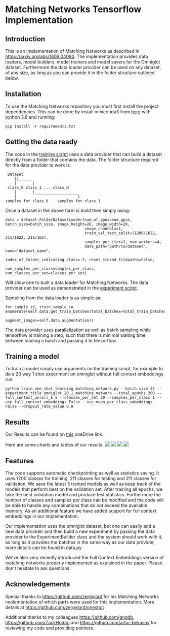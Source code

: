 # Matching Networks Tensorflow Implementation

## Introduction

This is an implementation of Matching Networks as described in https://arxiv.org/abs/1606.04080.
The implementation provides data loaders, model builders, model trainers and model savers for the Omniglot dataset. Furthermore the data loader provider can be used on any dataset, of any size, as long as you can provide it in the folder structure outlined below.

## Installation

To use the Matching Networks repository you must first install the project dependencies. This can be done by install miniconda3 from <a href="https://conda.io/miniconda.html">here</a>
 with python 3.6 and running:

```pip install -r requirements.txt```


## Getting the data ready
The code in the [training script](https://github.com/AntreasAntoniou/MatchingNetworks/blob/master/train_one_shot_learning_matching_network.py)
 uses a data provider that can build a dataset directly from a folder that contains the data.
 The folder structure required for the data provider to work is:
```
 Dataset
    ||______
    |       |
 class_0 class_1 ... class_N
    |       |___________________
    |                           |
samples for class_0    samples for class_1

```
Once a dataset in the above form is build then simply using:
```
data = dataset.FolderDatasetLoader(num_of_gpus=num_gpus, batch_size=batch_size, image_height=28, image_width=28,
                                   image_channels=1,
                                   train_val_test_split=(1200/1622, 211/1622, 211/162),
                                   samples_per_iter=1, num_workers=4,
                                   data_path="path/to/dataset", name="dataset_name",
                                   index_of_folder_indicating_class=-2, reset_stored_filepaths=False,
                                   num_samples_per_class=samples_per_class, num_classes_per_set=classes_per_set)
```
Will allow one to built a data loader for Matching Networks. The data provider can be used as demonstrated in the [experiment script](https://github.com/AntreasAntoniou/MatchingNetworks/blob/master/experiment_builder.py).

Sampling from the data loader is as simple as:
```
for sample_id, train_sample in enumerate(self.data.get_train_batches(total_batches=total_train_batches,
                                                                            augment_images=self.data_augmentation))
```
The data provider uses parallelization as well as batch sampling while tensorflow is training a step, such that there is minimal waiting time between loading a batch and passing it to tensorflow.

## Training a model
To train a model simply use arguments on the training script, for example to do a 20 way 1 shot experiment on omniglot without full context embeddings run:

```
python train_one_shot_learning_matching_network.py --batch_size 32 --experiment_title omniglot_20_1_matching_network --total_epochs 200 --full_context_unroll_k 5 --classes_per_set 20 --samples_per_class 1 --use_full_context_embeddings False --use_mean_per_class_embeddings False --dropout_rate_value 0.0

```

## Results
Our Results can be found on [this](https://mcgill-my.sharepoint.com/:f:/g/personal/muhammad_sumbal_mail_mcgill_ca/EiKQfrICLzlKvHpZUxID_HQBbvf0Dssw_81-ZVI_xRhADg?e=6nwhMG) oneDrive link.

Here are some charts and tables of our results.
![](images/batchnormdropout.JPG)
![](images/batchsize.JPG)
![](images/epochsvsaccuracy.JPG)
![](images/timebatch.JPG)

## Features
The code supports automatic checkpointing as well as statistics saving.
 It uses 1200 classes for training, 211 classes for testing and 211 classes for validation. We save the latest 5 trained models as well as keep track
 of the models that perform best on the validation set. After training all epochs, we take the best validation model
 and produce test statistics.
 Furthermore the number of classes and samples per class can be modified and the code will be able to handle any
 combinations that do not exceed the available memory. As an additional feature we have added support for full context
 embeddings in our implementation.

Our implementation uses the omniglot dataset, but one can easily add a new data provider and then build a new
experiment by passing the data provider to the ExperimentBuilder class and the system should work with it, as long as
 it provides the batches in the same way as our data provider, more details can be found in data.py

We've also very recently introduced the Full Context Embeddings version of matching networks properly implemented as
explained in the paper. Please don't hesitate to ask questions.

## Acknowledgements
Special thanks to https://github.com/zergylord for his Matching Networks
 implementation of which parts were used for this implementation. More
  details at https://github.com/zergylord/oneshot

Additional thanks to my colleagues https://github.com/gngdb,
 https://github.com/ZackHodari and https://github.com/artur-bekasov
  for reviewing my code and providing pointers.
